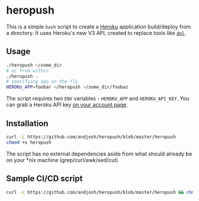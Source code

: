 heropush
===

This is a simple `bash` script to create a [Heroku][0] application build/deploy from a directory. It uses Heroku's new V3 API, created to replace tools like [`dpl`][2].

## Usage
~~~sh
./heropush ~/some_dir
# or from within
./heropush .
# specifying app on the fly
HEROKU_APP=foobar ~/heropush ~/some_dir/foobaz
~~~

The script requires two `ENV` variables - `HEROKU_APP` and `HEROKU_API_KEY`. You can grab a Heroku API key [on your account page][1].

## Installation
~~~sh
curl -L https://github.com/andjosh/heropush/blob/master/heropush
chmod +x heropush
~~~

The script has no external dependencies aside from what should already be on your *nix machine (grep/curl/awk/sed/cut)

## Sample CI/CD script
~~~sh
curl -L https://github.com/andjosh/heropush/blob/master/heropush && chmod +x heropush && ./heropush .
~~~

[0]: https://heroku.com
[1]: https://dashboard.heroku.com/account
[2]: https://github.com/travis-ci/dpl
